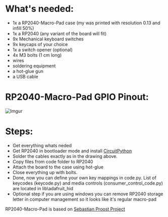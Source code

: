 # What's needed:
* 1x a RP2040-Macro-Pad case (my was printed with resolution 0.13 and infill 50%)
* 1x a RP2040 (any variant of the board will fit)
* 9x Mechanical keyboard switches
* 9x keycaps of your choice
* 1x a switch opener (optional)
* 4x M3 bolts (1 cm long)
* wires
* soldering equipment
* a hot-glue gun
* a USB cable

# RP2040-Macro-Pad GPIO Pinout:
![Imgur](https://i.imgur.com/i9qHdCf.png)

# Steps:
* Get everything whats neded
* Get RP2040 in bootloader mode and install [CircuitPython](https://circuitpython.org/board/raspberry_pi_pico/)
* Solder the cables exactly as in the drawing above.
* Copy files from code folder to RP2040
* Attach the board to the case using hot-glue
* Close everything up with bolts.
* Done, now you can define your own key mappings in code.py. List of keycodes (keycode.py) and media controls (consumer_control_code.py) are located in lib\adafruit_hid
* Optional step if you are using windows you can remove RP2040 storage letter in computer management so it looks like it's regular macro-pad

RP2040-Macro-Pad is based on [Sebastian Proost Project](https://www.thingiverse.com/thing:4816077)
